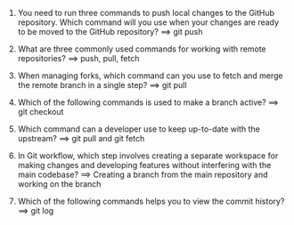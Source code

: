 1. You need to run three commands to push local changes to the GitHub repository. Which command will you use when your changes are ready to be moved to the GitHub repository?
==> git push


2. What are three commonly used commands for working with remote repositories?
==> push, pull, fetch


3. When managing forks, which command can you use to fetch and merge the remote branch in a single step?
==> git pull <upstream>


4. Which of the following commands is used to make a branch active?
==> git checkout


5. Which command can a developer use to keep up-to-date with the upstream?
==> git pull <upstream> and git fetch <upstream>


6. In Git workflow, which step involves creating a separate workspace for making changes and developing features without interfering with the main codebase?
==> Creating a branch from the main repository and working on the branch


7. Which of the following commands helps you to view the commit history?
==> git log



